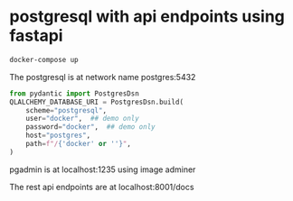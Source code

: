 # postgresql with api endpoints using fastapi

```bash
docker-compose up
```

The postgresql is at network name postgres:5432
```python
from pydantic import PostgresDsn
QLALCHEMY_DATABASE_URI = PostgresDsn.build(
    scheme="postgresql",
    user="docker",  ## demo only
    password="docker",  ## demo only
    host="postgres",
    path=f"/{'docker' or ''}",
)
```

pgadmin is at localhost:1235 using image adminer

The rest api endpoints are at localhost:8001/docs
